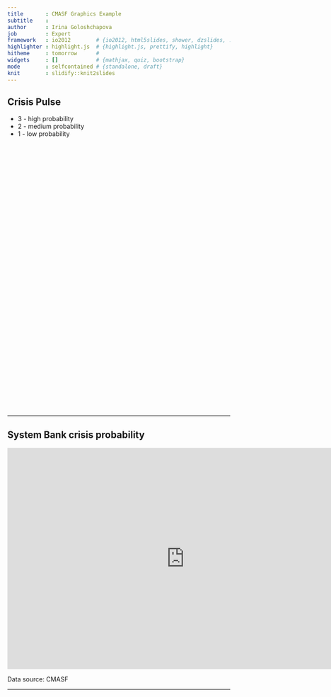 ```yaml
---
title       : CMASF Graphics Example
subtitle    : 
author      : Irina Goloshchapova
job         : Expert
framework   : io2012        # {io2012, html5slides, shower, dzslides, ...}
highlighter : highlight.js  # {highlight.js, prettify, highlight}
hitheme     : tomorrow      # 
widgets     : []            # {mathjax, quiz, bootstrap}
mode        : selfcontained # {standalone, draft}
knit        : slidify::knit2slides
---
```


## Crisis Pulse
- 3 - high probability
- 2 - medium probability
- 1 - low probability
<!-- Gauge generated in R 3.2.1 by googleVis 0.5.9 package -->
<!-- Fri Jul 24 17:55:57 2015 -->


<!-- jsHeader -->
<script type="text/javascript">
 
// jsData 
function gvisDataGaugeID1c7c6a014b8 () {
var data = new google.visualization.DataTable();
var datajson =
[
 [
 "Crisis",
3 
],
[
 "NPL",
3 
],
[
 "Liquidity",
1 
],
[
 "Exch.rate",
2 
] 
];
data.addColumn('string','Indicator');
data.addColumn('number','Probability');
data.addRows(datajson);
return(data);
}
 
// jsDrawChart
function drawChartGaugeID1c7c6a014b8() {
var data = gvisDataGaugeID1c7c6a014b8();
var options = {};
options["allowHtml"] = true;
options["min"] =      0;
options["max"] =      3;
options["greenFrom"] =      0;
options["greenTo"] =    1.5;
options["yellowFrom"] =    1.5;
options["yellowTo"] =    2.5;
options["redFrom"] =    2.5;
options["redTo"] =      3;
options["width"] =    400;
options["height"] =    600;

    var chart = new google.visualization.Gauge(
    document.getElementById('GaugeID1c7c6a014b8')
    );
    chart.draw(data,options);
    

}
  
 
// jsDisplayChart
(function() {
var pkgs = window.__gvisPackages = window.__gvisPackages || [];
var callbacks = window.__gvisCallbacks = window.__gvisCallbacks || [];
var chartid = "gauge";
  
// Manually see if chartid is in pkgs (not all browsers support Array.indexOf)
var i, newPackage = true;
for (i = 0; newPackage && i < pkgs.length; i++) {
if (pkgs[i] === chartid)
newPackage = false;
}
if (newPackage)
  pkgs.push(chartid);
  
// Add the drawChart function to the global list of callbacks
callbacks.push(drawChartGaugeID1c7c6a014b8);
})();
function displayChartGaugeID1c7c6a014b8() {
  var pkgs = window.__gvisPackages = window.__gvisPackages || [];
  var callbacks = window.__gvisCallbacks = window.__gvisCallbacks || [];
  window.clearTimeout(window.__gvisLoad);
  // The timeout is set to 100 because otherwise the container div we are
  // targeting might not be part of the document yet
  window.__gvisLoad = setTimeout(function() {
  var pkgCount = pkgs.length;
  google.load("visualization", "1", { packages:pkgs, callback: function() {
  if (pkgCount != pkgs.length) {
  // Race condition where another setTimeout call snuck in after us; if
  // that call added a package, we must not shift its callback
  return;
}
while (callbacks.length > 0)
callbacks.shift()();
} });
}, 100);
}
 
// jsFooter
</script>
 
<!-- jsChart -->  
<script type="text/javascript" src="https://www.google.com/jsapi?callback=displayChartGaugeID1c7c6a014b8"></script>
 
<!-- divChart -->
  
<div id="GaugeID1c7c6a014b8" 
  style="width: 400; height: 600;">
</div>

---
## System Bank crisis probability

<iframe src="https://plot.ly/~IrinaGoloshchapova/40/none/" width="800" height="500" scrolling="no" frameBorder="0"></iframe>

<span class="footnote">Data source: CMASF</span>

---
